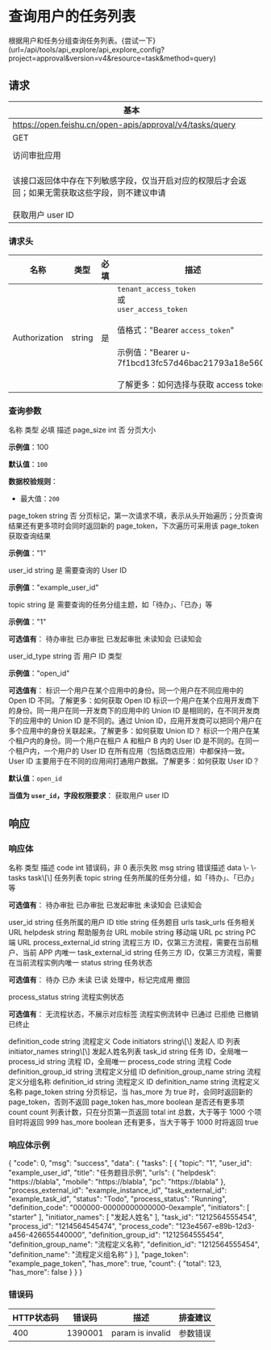 # 查询用户的任务列表

根据用户和任务分组查询任务列表。{尝试一下}(url=/api/tools/api_explore/api_explore_config?project=approval&version=v4&resource=task&method=query)

<md-alert type="error">

</md-alert>


<md-alert type="warn">

</md-alert>


<md-alert type="tip">

</md-alert>




## 请求
| 基本 |  |
| --- | --- |
| https://open.feishu.cn/open-apis/approval/v4/tasks/query |
| GET |
|  |
| 访问审批应用 |
| <br> 该接口返回体中存在下列敏感字段，仅当开启对应的权限后才会返回；如果无需获取这些字段，则不建议申请<br> <br> 获取用户 user ID |


### 请求头
| 名称 | 类型 | 必填 | 描述 |
| --- | --- | --- | --- |
| Authorization | string | 是 | `tenant_access_token`<br>或<br>`user_access_token`<br><br>值格式："Bearer `access_token`"<br><br>示例值："Bearer u-7f1bcd13fc57d46bac21793a18e560"<br><br>了解更多：如何选择与获取 access token |





### 查询参数
<md-dt-table>
  <md-dt-thead>
      <md-dt-tr>
      <md-dt-th style="width: 35%;">名称</md-dt-th>
      <md-dt-th style="width: 13%;">类型</md-dt-th>
      <md-dt-th style="width: 15%;" filters="是,否" >必填</md-dt-th>
      <md-dt-th style="width: 37%;" >描述</md-dt-th>
      </md-dt-tr>
  </md-dt-thead>
  <md-dt-tbody>

<md-dt-tr level="0">
	<md-dt-td>
	page_size
	</md-dt-td>
	<md-dt-td>
	int
	</md-dt-td>
	<md-dt-td>
	否
	</md-dt-td>
	<md-dt-td>
	分页大小

**示例值**：100

**默认值**：`100`

**数据校验规则**：
- 最大值：`200`
	</md-dt-td>
</md-dt-tr>


<md-dt-tr level="0">
	<md-dt-td>
	page_token
	</md-dt-td>
	<md-dt-td>
	string
	</md-dt-td>
	<md-dt-td>
	否
	</md-dt-td>
	<md-dt-td>
	分页标记，第一次请求不填，表示从头开始遍历；分页查询结果还有更多项时会同时返回新的 page_token，下次遍历可采用该 page_token 获取查询结果

**示例值**："1"
	</md-dt-td>
</md-dt-tr>


<md-dt-tr level="0">
	<md-dt-td>
	user_id
	</md-dt-td>
	<md-dt-td>
	string
	</md-dt-td>
	<md-dt-td>
	是
	</md-dt-td>
	<md-dt-td>
	需要查询的 User ID

**示例值**："example_user_id"
	</md-dt-td>
</md-dt-tr>


<md-dt-tr level="0">
	<md-dt-td>
	topic
	</md-dt-td>
	<md-dt-td>
	string
	</md-dt-td>
	<md-dt-td>
	是
	</md-dt-td>
	<md-dt-td>
	需要查询的任务分组主题，如「待办」、「已办」等

**示例值**："1"

**可选值有**：
<md-enum>
<md-enum-item key="1" >待办审批</md-enum-item>
<md-enum-item key="2" >已办审批</md-enum-item>
<md-enum-item key="3" >已发起审批</md-enum-item>
<md-enum-item key="17" >未读知会</md-enum-item>
<md-enum-item key="18" >已读知会</md-enum-item>
</md-enum>
	</md-dt-td>
</md-dt-tr>


<md-dt-tr level="0">
	<md-dt-td>
	user_id_type
	</md-dt-td>
	<md-dt-td>
	string
	</md-dt-td>
	<md-dt-td>
	否
	</md-dt-td>
	<md-dt-td>
	用户 ID 类型

**示例值**："open_id"

**可选值有**：
<md-enum>
<md-enum-item key="open_id" >标识一个用户在某个应用中的身份。同一个用户在不同应用中的 Open ID 不同。了解更多：如何获取 Open ID</md-enum-item>
<md-enum-item key="union_id" >标识一个用户在某个应用开发商下的身份。同一用户在同一开发商下的应用中的 Union ID 是相同的，在不同开发商下的应用中的 Union ID 是不同的。通过 Union ID，应用开发商可以把同个用户在多个应用中的身份关联起来。了解更多：如何获取 Union ID？</md-enum-item>
<md-enum-item key="user_id" >标识一个用户在某个租户内的身份。同一个用户在租户 A 和租户 B 内的 User ID 是不同的。在同一个租户内，一个用户的 User ID 在所有应用（包括商店应用）中都保持一致。User ID 主要用于在不同的应用间打通用户数据。了解更多：如何获取 User ID？</md-enum-item>
</md-enum>

**默认值**：`open_id`

**当值为 `user_id`，字段权限要求**：
获取用户 user ID
	</md-dt-td>
</md-dt-tr>

  </md-dt-tbody>
</md-dt-table>






## 响应



### 响应体
<md-dt-table>
  <md-dt-thead>
      <md-dt-tr>
      <md-dt-th style="width: 40%;">名称</md-dt-th>
      <md-dt-th style="width: 20%;">类型</md-dt-th>
      <md-dt-th style="width: 30%;">描述</md-dt-th>
      </md-dt-tr>
  </md-dt-thead>
  <md-dt-tbody>

<md-dt-tr level="0">
	<md-dt-td>
	code
	</md-dt-td>
	<md-dt-td>
	int
	</md-dt-td>
	<md-dt-td>
	错误码，非 0 表示失败
	</md-dt-td>
</md-dt-tr>


<md-dt-tr level="0">
	<md-dt-td>
	msg
	</md-dt-td>
	<md-dt-td>
	string
	</md-dt-td>
	<md-dt-td>
	错误描述
	</md-dt-td>
</md-dt-tr>


<md-dt-tr level="0">
	<md-dt-td>
	data
	</md-dt-td>
	<md-dt-td>
	\-
	</md-dt-td>
	<md-dt-td>
	\-
	</md-dt-td>
</md-dt-tr>


<md-dt-tr level="1">
	<md-dt-td>
	tasks
	</md-dt-td>
	<md-dt-td>
	task\[\]
	</md-dt-td>
	<md-dt-td>
	任务列表
	</md-dt-td>
</md-dt-tr>


<md-dt-tr level="2">
	<md-dt-td>
	topic
	</md-dt-td>
	<md-dt-td>
	string
	</md-dt-td>
	<md-dt-td>
	任务所属的任务分组，如「待办」、「已办」等

**可选值有**：
<md-enum>
<md-enum-item key="1" >待办审批</md-enum-item>
<md-enum-item key="2" >已办审批</md-enum-item>
<md-enum-item key="3" >已发起审批</md-enum-item>
<md-enum-item key="17" >未读知会</md-enum-item>
<md-enum-item key="18" >已读知会</md-enum-item>
</md-enum>
	</md-dt-td>
</md-dt-tr>


<md-dt-tr level="2">
	<md-dt-td>
	user_id
	</md-dt-td>
	<md-dt-td>
	string
	</md-dt-td>
	<md-dt-td>
	任务所属的用户 ID
	</md-dt-td>
</md-dt-tr>


<md-dt-tr level="2">
	<md-dt-td>
	title
	</md-dt-td>
	<md-dt-td>
	string
	</md-dt-td>
	<md-dt-td>
	任务题目
	</md-dt-td>
</md-dt-tr>


<md-dt-tr level="2">
	<md-dt-td>
	urls
	</md-dt-td>
	<md-dt-td>
	task_urls
	</md-dt-td>
	<md-dt-td>
	任务相关 URL
	</md-dt-td>
</md-dt-tr>


<md-dt-tr level="3">
	<md-dt-td>
	helpdesk
	</md-dt-td>
	<md-dt-td>
	string
	</md-dt-td>
	<md-dt-td>
	帮助服务台 URL
	</md-dt-td>
</md-dt-tr>


<md-dt-tr level="3">
	<md-dt-td>
	mobile
	</md-dt-td>
	<md-dt-td>
	string
	</md-dt-td>
	<md-dt-td>
	移动端 URL
	</md-dt-td>
</md-dt-tr>


<md-dt-tr level="3">
	<md-dt-td>
	pc
	</md-dt-td>
	<md-dt-td>
	string
	</md-dt-td>
	<md-dt-td>
	PC 端 URL
	</md-dt-td>
</md-dt-tr>


<md-dt-tr level="2">
	<md-dt-td>
	process_external_id
	</md-dt-td>
	<md-dt-td>
	string
	</md-dt-td>
	<md-dt-td>
	流程三方 ID，仅第三方流程，需要在当前租户、当前 APP 内唯一
	</md-dt-td>
</md-dt-tr>


<md-dt-tr level="2">
	<md-dt-td>
	task_external_id
	</md-dt-td>
	<md-dt-td>
	string
	</md-dt-td>
	<md-dt-td>
	任务三方 ID，仅第三方流程，需要在当前流程实例内唯一
	</md-dt-td>
</md-dt-tr>


<md-dt-tr level="2">
	<md-dt-td>
	status
	</md-dt-td>
	<md-dt-td>
	string
	</md-dt-td>
	<md-dt-td>
	任务状态

**可选值有**：
<md-enum>
<md-enum-item key="1" >待办</md-enum-item>
<md-enum-item key="2" >已办</md-enum-item>
<md-enum-item key="17" >未读</md-enum-item>
<md-enum-item key="18" >已读</md-enum-item>
<md-enum-item key="33" >处理中，标记完成用</md-enum-item>
<md-enum-item key="34" >撤回</md-enum-item>
</md-enum>
	</md-dt-td>
</md-dt-tr>


<md-dt-tr level="2">
	<md-dt-td>
	process_status
	</md-dt-td>
	<md-dt-td>
	string
	</md-dt-td>
	<md-dt-td>
	流程实例状态

**可选值有**：
<md-enum>
<md-enum-item key="0" >无流程状态，不展示对应标签</md-enum-item>
<md-enum-item key="1" >流程实例流转中</md-enum-item>
<md-enum-item key="2" >已通过</md-enum-item>
<md-enum-item key="3" >已拒绝</md-enum-item>
<md-enum-item key="4" >已撤销</md-enum-item>
<md-enum-item key="5" >已终止</md-enum-item>
</md-enum>
	</md-dt-td>
</md-dt-tr>


<md-dt-tr level="2">
	<md-dt-td>
	definition_code
	</md-dt-td>
	<md-dt-td>
	string
	</md-dt-td>
	<md-dt-td>
	流程定义 Code
	</md-dt-td>
</md-dt-tr>


<md-dt-tr level="2">
	<md-dt-td>
	initiators
	</md-dt-td>
	<md-dt-td>
	string\[\]
	</md-dt-td>
	<md-dt-td>
	发起人 ID 列表
	</md-dt-td>
</md-dt-tr>


<md-dt-tr level="2">
	<md-dt-td>
	initiator_names
	</md-dt-td>
	<md-dt-td>
	string\[\]
	</md-dt-td>
	<md-dt-td>
	发起人姓名列表
	</md-dt-td>
</md-dt-tr>


<md-dt-tr level="2">
	<md-dt-td>
	task_id
	</md-dt-td>
	<md-dt-td>
	string
	</md-dt-td>
	<md-dt-td>
	任务 ID，全局唯一
	</md-dt-td>
</md-dt-tr>


<md-dt-tr level="2">
	<md-dt-td>
	process_id
	</md-dt-td>
	<md-dt-td>
	string
	</md-dt-td>
	<md-dt-td>
	流程 ID，全局唯一
	</md-dt-td>
</md-dt-tr>


<md-dt-tr level="2">
	<md-dt-td>
	process_code
	</md-dt-td>
	<md-dt-td>
	string
	</md-dt-td>
	<md-dt-td>
	流程 Code
	</md-dt-td>
</md-dt-tr>


<md-dt-tr level="2">
	<md-dt-td>
	definition_group_id
	</md-dt-td>
	<md-dt-td>
	string
	</md-dt-td>
	<md-dt-td>
	流程定义分组 ID
	</md-dt-td>
</md-dt-tr>


<md-dt-tr level="2">
	<md-dt-td>
	definition_group_name
	</md-dt-td>
	<md-dt-td>
	string
	</md-dt-td>
	<md-dt-td>
	流程定义分组名称
	</md-dt-td>
</md-dt-tr>


<md-dt-tr level="2">
	<md-dt-td>
	definition_id
	</md-dt-td>
	<md-dt-td>
	string
	</md-dt-td>
	<md-dt-td>
	流程定义 ID
	</md-dt-td>
</md-dt-tr>


<md-dt-tr level="2">
	<md-dt-td>
	definition_name
	</md-dt-td>
	<md-dt-td>
	string
	</md-dt-td>
	<md-dt-td>
	流程定义名称
	</md-dt-td>
</md-dt-tr>


<md-dt-tr level="1">
	<md-dt-td>
	page_token
	</md-dt-td>
	<md-dt-td>
	string
	</md-dt-td>
	<md-dt-td>
	分页标记，当 has_more 为 true 时，会同时返回新的 page_token，否则不返回 page_token
	</md-dt-td>
</md-dt-tr>


<md-dt-tr level="1">
	<md-dt-td>
	has_more
	</md-dt-td>
	<md-dt-td>
	boolean
	</md-dt-td>
	<md-dt-td>
	是否还有更多项
	</md-dt-td>
</md-dt-tr>


<md-dt-tr level="1">
	<md-dt-td>
	count
	</md-dt-td>
	<md-dt-td>
	count
	</md-dt-td>
	<md-dt-td>
	列表计数，只在分页第一页返回
	</md-dt-td>
</md-dt-tr>


<md-dt-tr level="2">
	<md-dt-td>
	total
	</md-dt-td>
	<md-dt-td>
	int
	</md-dt-td>
	<md-dt-td>
	总数，大于等于 1000 个项目时将返回 999
	</md-dt-td>
</md-dt-tr>


<md-dt-tr level="2">
	<md-dt-td>
	has_more
	</md-dt-td>
	<md-dt-td>
	boolean
	</md-dt-td>
	<md-dt-td>
	还有更多，当大于等于 1000 时将返回 true
	</md-dt-td>
</md-dt-tr>

  </md-dt-tbody>
</md-dt-table>




### 响应体示例
<md-code-json>
{
    "code": 0,
    "msg": "success",
    "data": {
        "tasks": [
            {
                "topic": "1",
                "user_id": "example_user_id",
                "title": "任务题目示例",
                "urls": {
                    "helpdesk": "https://blabla",
                    "mobile": "https://blabla",
                    "pc": "https://blabla"
                },
                "process_external_id": "example_instance_id",
                "task_external_id": "example_task_id",
                "status": "Todo",
                "process_status": "Running",
                "definition_code": "000000-00000000000000-0example",
                "initiators": [
                    "starter"
                ],
                "initiator_names": [
                    "发起人姓名"
                ],
                "task_id": "1212564555454",
                "process_id": "1214564545474",
                "process_code": "123e4567-e89b-12d3-a456-426655440000",
                "definition_group_id": "1212564555454",
                "definition_group_name": "流程定义名称",
                "definition_id": "1212564555454",
                "definition_name": "流程定义组名称"
            }
        ],
        "page_token": "example_page_token",
        "has_more": true,
        "count": {
            "total": 123,
            "has_more": false
        }
    }
}
</md-code-json>




### 错误码
| HTTP状态码 | 错误码 | 描述 | 排查建议 |
| --- | --- | --- | --- |
| 400 | 1390001 | param is invalid | 参数错误 |






